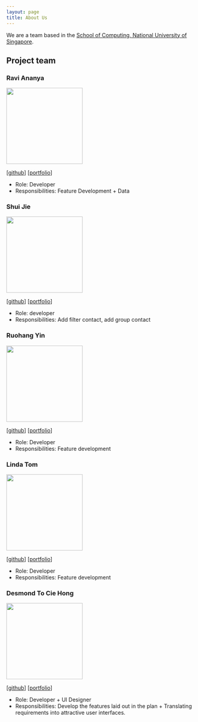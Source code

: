 ```yaml
---
layout: page
title: About Us
---
```


We are a team based in the [School of Computing, National University of Singapore](http://www.comp.nus.edu.sg).

## Project team

### Ravi Ananya

<img src="images/banana3021.png" width="200px">

[[github](https://github.com/Banana3021)]
[[portfolio](team/banana3021.md)]

* Role: Developer
* Responsibilities: Feature Development + Data

### Shui Jie

<img src="images/sj1999-bit.png" width="200px">

[[github](https://github.com/sj1999-BIT)]
[[portfolio](team/sj1999-bit.md)]

* Role: developer
* Responsibilities: Add filter contact, add group contact

### Ruohang Yin

<img src="images/yin72257.png" width="200px">

[[github](http://github.com/yin72257)] [[portfolio](team/yin72257.md)]

* Role: Developer
* Responsibilities: Feature development

### Linda Tom

<img src="images/linda124.png" width="200px">

[[github](http://github.com/Linda124)]
[[portfolio](team/Linda124.md)]

* Role: Developer
* Responsibilities: Feature development

### Desmond To Cie Hong

<img src="images/desmondto.png" width="200px">

[[github](http://github.com/desmondto)]
[[portfolio](team/desmondto.md)]

* Role: Developer + UI Designer
* Responsibilities: Develop the features laid out in the plan + Translating requirements into attractive user interfaces.
